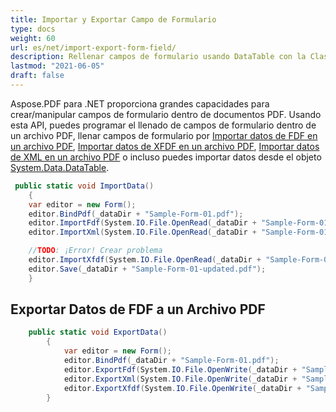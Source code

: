 ```yaml
---
title: Importar y Exportar Campo de Formulario
type: docs
weight: 60
url: es/net/import-export-form-field/
description: Rellenar campos de formulario usando DataTable con la Clase FormEditor de Aspose.PDF para .NET
lastmod: "2021-06-05"
draft: false
---
```


Aspose.PDF para .NET proporciona grandes capacidades para crear/manipular campos de formulario dentro de documentos PDF. Usando esta API, puedes programar el llenado de campos de formulario dentro de un archivo PDF, llenar campos de formulario por [Importar datos de FDF en un archivo PDF](/pdf/net/import-and-export-data/), [Importar datos de XFDF en un archivo PDF](/pdf/net/import-and-export-data/), [Importar datos de XML en un archivo PDF](/pdf/net/import-and-export-data/) o incluso puedes importar datos desde el objeto [System.Data.DataTable](https://reference.aspose.com/pdf/net/aspose.pdf.table/importdatatable/methods/1).

```csharp
 public static void ImportData()
    {
    var editor = new Form();
    editor.BindPdf(_dataDir + "Sample-Form-01.pdf");
    editor.ImportFdf(System.IO.File.OpenRead(_dataDir + "Sample-Form-01-upd.fdf"));
    editor.ImportXml(System.IO.File.OpenRead(_dataDir + "Sample-Form-01-upd.xml"));

    //TODO: ¡Error! Crear problema
    editor.ImportXfdf(System.IO.File.OpenRead(_dataDir + "Sample-Form-01-upd.xfdf"));
    editor.Save(_dataDir + "Sample-Form-01-updated.pdf");
    }

```

## Exportar Datos de FDF a un Archivo PDF

```csharp
    public static void ExportData()
        {
            var editor = new Form();
            editor.BindPdf(_dataDir + "Sample-Form-01.pdf");
            editor.ExportFdf(System.IO.File.OpenWrite(_dataDir + "Sample-Form-01-mod.fdf"));
            editor.ExportXml(System.IO.File.OpenWrite(_dataDir + "Sample-Form-01-mod.xml"));
            editor.ExportXfdf(System.IO.File.OpenWrite(_dataDir + "Sample-Form-01-mod.xfdf"));
        }

```